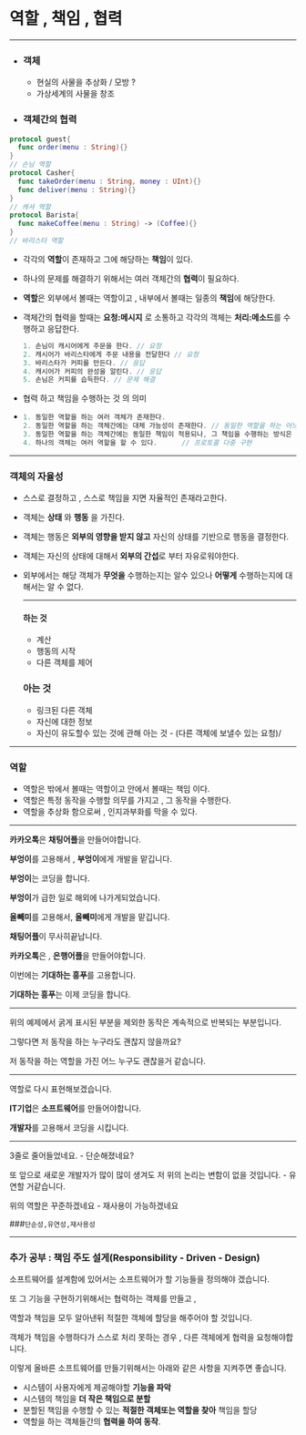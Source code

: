 

# 역할 , 책임 , 협력

---

- ### 객체 

  - 현실의 사물을 추상화 / 모방 ?
  - 가상세계의 사물을 창조 

- ### 객체간의 협력 

```swift
protocol guest{
  func order(menu : String){}
}
// 손님 역할
protocol Casher{
  func takeOrder(menu : String, money : UInt){}
  func deliver(menu : String){}
}
// 캐셔 역할
protocol Barista{
  func makeCoffee(menu : String) -> (Coffee){}
}
// 바리스타 역할
```

- 각각의 **역할**이 존재하고  그에 해당하는 **책임**이 있다.

- 하나의 문제를 해결하기 위해서는 여러 객체간의 **협력**이 필요하다.

- **역할**은 외부에서 볼때는 역할이고 , 내부에서 볼때는 일종의 **책임**에 해당한다.

- 객체간의 협력을 할때는 **요청:메시지** 로 소통하고 각각의 객체는 **처리:메소드**를 수행하고 응답한다.

  ```swift
  1. 손님이 캐시어에게 주문을 한다. // 요청
  2. 캐시어가 바리스타에게 주문 내용을 전달한다 // 요청
  3. 바리스타가 커피를 만든다. // 응답 
  4. 캐시어가 커피의 완성을 알린다. // 응답
  5. 손님은 커피를 습득한다. // 문제 해결
  ```

  

- 협력 하고 책임을 수행하는 것 의 의미

- ```swift
  1. 동일한 역할을 하는 여러 객체가 존재한다.  
  2. 동일한 역할을 하는 객체간에는 대체 가능성이 존재한다. // 동일한 역할을 하는 어느객체이든지 수행가능하다.
  3. 동일한 역할을 하는 객체간에는 동일한 책임이 적용되나, 그 책임을 수행하는 방식은 차이가 있을 수 있다. // 다형성
  4. 하나의 객체는 여러 역할을 할 수 있다.		 // 프로토콜 다중 구현
  ```

---

### 객체의 자율성

- 스스로 결정하고 , 스스로 책임을 지면 자율적인 존재라고한다.

- 객체는 **상태** 와 **행동** 을 가진다.

- 객체는 행동은 **외부의 영향을 받지 않고** 자신의 상태를 기반으로 행동을 결정한다.

- 객체는 자신의 상태에 대해서 **외부의 간섭**로 부터 자유로워야한다.

- 외부에서는 해당 객체가 **무엇을** 수행하는지는 알수 있으나 **어떻게** 수행하는지에 대해서는 알 수 없다.

  ---
  
  #### 하는 것
  
  - 계산
  - 행동의 시작
  - 다른 객체를 제어
  
  ### 아는 것
  
  	- 링크된 다른 객체
  	- 자신에 대한 정보
  	- 자신이 유도할수 있는 것에 관해 아는 것 - (다른 객체에 보낼수 있는 요청)/
  
  

---

### 역할

- 역할은 밖에서 볼때는 역할이고 안에서 볼때는 책임 이다.
- 역할은 특정 동작을 수행할 의무를 가지고 , 그 동작을 수행한다.
- 역할을 추상화 함으로써 , 인지과부화를 막을 수 있다.

---

**카카오톡**은 **채팅어플**을 만들어야합니다.

**부엉이**를 고용해서 , **부엉이**에게 개발을 맡깁니다.

**부엉이**는 코딩을 합니다.

**부엉이**가 급한 일로 해외에 나가게되었습니다.

**올빼미**를 고용해서, **올빼미**에게 개발을 맡깁니다.

**채팅어플**이 무사히끝납니다.

**카카오톡**은 , **은행어플**을 만들어야합니다.

이번에는 **기대하는 흥푸**를 고용합니다.

**기대하는 흥푸**는 이제 코딩을 합니다.

---



위의 예제에서  굵게 표시된 부분을 제외한 동작은 계속적으로 반복되는 부분입니다.

그렇다면 저 동작을 하는 누구라도 괜찮지 않을까요?

저 동작을 하는 역할을 가진 어느 누구도 괜찮을거 같습니다.

---

역할로 다시 표현해보겠습니다.

**IT기업**은 **소프트웨어**를 만들어야합니다.

**개발자**를 고용해서 코딩을 시킵니다.

---



3줄로 줄어들었네요. - 단순해졌네요?

또 앞으로 새로운 개발자가 많이 많이 생겨도 저 위의 논리는 변함이 없을 것입니다. - 유연할 거같습니다.

위의 역할은 꾸준하겠네요 - 재사용이 가능하겠네요

###`단순성,유연성,재사용성` 

---



### 추가 공부 : 책임 주도 설게(Responsibility - Driven - Design)

소프트웨어를 설계함에 있어서는  소프트웨어가 할 기능들을 정의해야 겠습니다.

또 그 기능을 구현하기위해서는 협력하는 객체를 만들고 ,

역할과 책임을 모두 알아낸뒤 적절한 객체에 할당을 해주어야 할 것입니다.

객체가 책임을 수행하다가 스스로 처리 못하는 경우 , 다른 객체에게 협력을 요청해야합니다.

이렇게 올바른 소프트웨어를 만들기위해서는 아래와 같은 사항을 지켜주면 좋습니다.



- 시스템이 사용자에게 제공해야할 **기능을 파악**
- 시스템의 책임을 **더 작은 책임으로 분할**
- 분할된 책임을 수행할 수 있는 **적절한 객체또는 역할을 찾아** 책임을 할당
- 역할을 하는 객체들간의 **협력을 하여 동작**.







